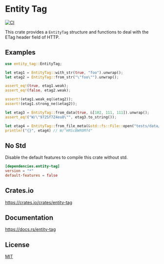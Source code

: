 Entity Tag
====================

[![CI](https://github.com/magiclen/entity-tag/actions/workflows/ci.yml/badge.svg)](https://github.com/magiclen/entity-tag/actions/workflows/ci.yml)

This crate provides a `EntityTag` structure and functions to deal with the ETag header field of HTTP.

## Examples

```rust
use entity_tag::EntityTag;

let etag1 = EntityTag::with_str(true, "foo").unwrap();
let etag2 = EntityTag::from_str("\"foo\"").unwrap();

assert_eq!(true, etag1.weak);
assert_eq!(false, etag2.weak);

assert!(etag1.weak_eq(&etag2));
assert!(etag1.strong_ne(&etag2));

let etag3 = EntityTag::from_data(true, &[102, 111, 111]).unwrap();
assert_eq!("W/\"972Sf7Z4eu8\"", etag3.to_string());

let etag4 = EntityTag::from_file_meta(&std::fs::File::open("tests/data/P1060382.JPG").unwrap().metadata().unwrap());
println!("{}", etag4) // W/"HRScBWR0Mf4"
```

## No Std

Disable the default features to compile this crate without std.

```toml
[dependencies.entity-tag]
version = "*"
default-features = false
```

## Crates.io

https://crates.io/crates/entity-tag

## Documentation

https://docs.rs/entity-tag

## License

[MIT](LICENSE)